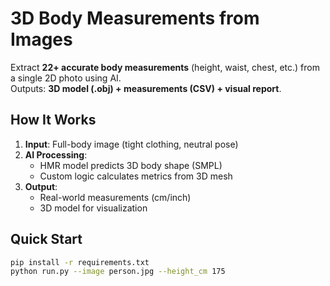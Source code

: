 # 3D Body Measurements from Images

Extract **22+ accurate body measurements** (height, waist, chest, etc.) from a single 2D photo using AI.  
Outputs: **3D model (.obj) + measurements (CSV) + visual report**.

## How It Works
1. **Input**: Full-body image (tight clothing, neutral pose)
2. **AI Processing**:  
   - HMR model predicts 3D body shape (SMPL)  
   - Custom logic calculates metrics from 3D mesh
3. **Output**:  
   - Real-world measurements (cm/inch)  
   - 3D model for visualization  

## Quick Start
```bash
pip install -r requirements.txt
python run.py --image person.jpg --height_cm 175
